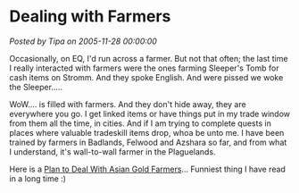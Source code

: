 # Dealing with Farmers

*Posted by Tipa on 2005-11-28 00:00:00*

Occasionally, on EQ, I'd run across a farmer. But not that often; the last time I really interacted with farmers were the ones farming Sleeper's Tomb for cash items on Stromm. And they spoke English. And were pissed we woke the Sleeper.....

WoW.... is filled with farmers. And they don't hide away, they are everywhere you go. I get linked items or have things put in my trade window from them all the time, in cities. And if I am trying to complete quests in places where valuable tradeskill items drop, whoa be unto me. I have been trained by farmers in Badlands, Felwood and Azshara so far, and from what I understand, it's wall-to-wall farmer in the Plaguelands.

Here is a [Plan to Deal With Asian Gold Farmers](http://www.notaddicted.com/forums/showthread.php?t=144)... Funniest thing I have read in a long time :)
